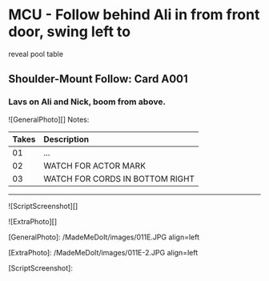 # MCU - Follow behind Ali in from front door, swing left toreveal pool table

## Shoulder-Mount Follow: Card A001

### Lavs on Ali and Nick, boom from above.

![GeneralPhoto][]
Notes: 

| Takes | Description |
|:---|:----|
| 01 | ... |
| 02 | WATCH FOR ACTOR MARK |
| 03 | WATCH FOR CORDS IN BOTTOM RIGHT |

----

![ScriptScreenshot][]

![ExtraPhoto][]

[GeneralPhoto]:  /MadeMeDoIt/images/011E.JPG align=left

[ExtraPhoto]:  /MadeMeDoIt/images/011E-2.JPG align=left

[ScriptScreenshot]: 